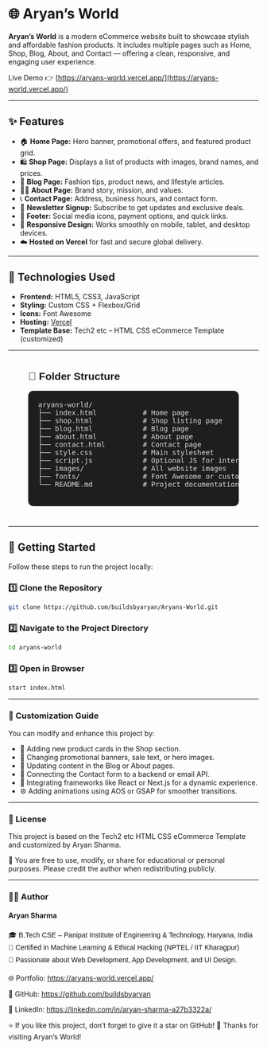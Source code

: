 # 🌐 Aryan’s World

**Aryan’s World** is a modern eCommerce website built to showcase stylish and affordable fashion products. It includes multiple pages such as Home, Shop, Blog, About, and Contact — offering a clean, responsive, and engaging user experience.

Live Demo 👉 [https://aryans-world.vercel.app/](https://aryans-world.vercel.app/)

---

## ✨ Features

- 🏠 **Home Page:** Hero banner, promotional offers, and featured product grid.  
- 🛍️ **Shop Page:** Displays a list of products with images, brand names, and prices.  
- 📰 **Blog Page:** Fashion tips, product news, and lifestyle articles.  
- 🧑‍💼 **About Page:** Brand story, mission, and values.  
- 📞 **Contact Page:** Address, business hours, and contact form.  
- 💌 **Newsletter Signup:** Subscribe to get updates and exclusive deals.  
- 🔗 **Footer:** Social media icons, payment options, and quick links.  
- 📱 **Responsive Design:** Works smoothly on mobile, tablet, and desktop devices.  
- ☁️ **Hosted on Vercel** for fast and secure global delivery.

---

## 🧰 Technologies Used

- **Frontend:** HTML5, CSS3, JavaScript  
- **Styling:** Custom CSS + Flexbox/Grid  
- **Icons:** Font Awesome  
- **Hosting:** [Vercel](https://vercel.com/)  
- **Template Base:** Tech2 etc – HTML CSS eCommerce Template (customized)

---

<section id="folder-structure" style="font-family: 'Poppins', sans-serif; margin: 40px;">
  <h2>📁 Folder Structure</h2>
  <pre style="background-color: #1e1e1e; color: #dcdcdc; padding: 20px; border-radius: 10px; overflow-x: auto;">
aryans-world/
├── index.html           # Home page
├── shop.html            # Shop listing page
├── blog.html            # Blog page
├── about.html           # About page
├── contact.html         # Contact page
├── style.css            # Main stylesheet
├── script.js            # Optional JS for interactivity
├── images/              # All website images
├── fonts/               # Font Awesome or custom fonts
└── README.md            # Project documentation
  </pre>
</section>

---

## 🚀 Getting Started

Follow these steps to run the project locally:

### 1️⃣ Clone the Repository

```bash
git clone https://github.com/buildsbyaryan/Aryans-World.git

```
### 2️⃣ Navigate to the Project Directory

```bash 
cd aryans-world 
```

 ### 3️⃣ Open in Browser
```bash 
start index.html 
```

---

### 🔧 Customization Guide

You can modify and enhance this project by:

<ul>
    <li>🛒 Adding new product cards in the Shop section.</li>
    <li>🎨 Changing promotional banners, sale text, or hero images.</li>
    <li>📰 Updating content in the Blog or About pages.</li>
    <li>💬 Connecting the Contact form to a backend or email API.</li>
    <li>🧱 Integrating frameworks like React or Next.js for a dynamic experience.</li>
    <li>⚙️ Adding animations using AOS or GSAP for smoother transitions.</li>
</ul>

<section>

---


### 📄 License

This project is based on the Tech2 etc HTML CSS eCommerce Template
and customized by Aryan Sharma.

🪪 You are free to use, modify, or share for educational or personal purposes.
Please credit the author when redistributing publicly.

</section>

---

<section>

### 👨‍💻 Author

<h4>Aryan Sharma</h4>
<ul style="list-style: none; padding-left: 0; font-family: 'Poppins', sans-serif; line-height: 1.8;">
  <li>🎓 B.Tech CSE – Panipat Institute of Engineering & Technology, Haryana, India</li>
  <li>📜 Certified in Machine Learning & Ethical Hacking (NPTEL / IIT Kharagpur)</li>
  <li>💼 Passionate about Web Development, App Development, and UI Design.</li>
</ul>

🌐 Portfolio: https://aryans-world.vercel.app/

🐙 GitHub: https://github.com/buildsbyaryan

🔗 LinkedIn: https://linkedin.com/in/aryan-sharma-a27b3322a/

⭐ If you like this project, don’t forget to give it a star on GitHub!
🖤 Thanks for visiting Aryan’s World!

</section>